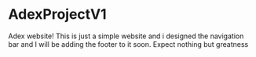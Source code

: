 # AdexProjectV1
Adex website!
This is just a simple website and i designed the navigation bar and I will be adding the footer to it soon. Expect nothing but greatness 
